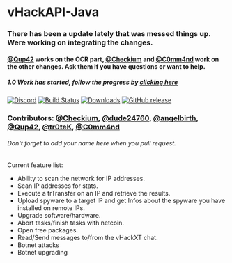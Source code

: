 # vHackAPI-Java

### There has been a update lately that was messed things up. Were working on integrating the changes.
#### [@Qup42](https://github.com/Qup42) works on the OCR part, [@Checkium](https://github.com/checkium) and [@C0mm4nd](https://github.com/C0mm4nd) work on the other changes. Ask them if you have questions or want to help.

##### 1.0 Work has started, follow the progress by [clicking here](https://github.com/vHack-API/vHackAPI-Java/projects/2)

[![Discord](https://img.shields.io/badge/Chat-%20on%20Discord-738bd7.svg?style=flat-square)](https://discord.gg/PHgESQn) [![Build Status](https://img.shields.io/travis/OlympicCode/vHackAPI-Java.svg?style=flat-square)](https://travis-ci.org/OlympicCode/vHackAPI-Java) [![Downloads](https://img.shields.io/github/downloads/OlympicCode/vHackAPI-Java/total.svg?style=flat-square)]() [![GitHub release](https://img.shields.io/github/release/OlympicCode/vHackAPI-Java.svg?style=flat-square)]()

### Contributors: [@Checkium](https://github.com/checkium), [@dude24760](https://github.com/dude24760), [@angelbirth](https://github.com/angelbirth), [@Qup42](https://github.com/Qup42), [@tr0teK](https://github.com/tr0teK), [@C0mm4nd](https://github.com/C0mm4nd)
###### Don't forget to add your name here when you pull request.
Current feature list:
- Ability to scan the network for IP addresses.
- Scan IP addresses for stats.
- Execute a trTransfer on an IP and retrieve the results.
- Upload spyware to a target IP and get Infos about the spyware you have installed on remote IPs.
- Upgrade software/hardware.
- Abort tasks/finish tasks with netcoin.
- Open free packages.
- Read/Send messages to/from the vHackXT chat.
- Botnet attacks
- Botnet upgrading
